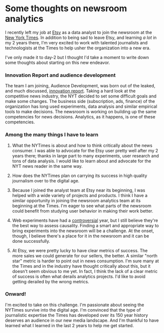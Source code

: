 # Some thoughts on newsroom analytics

I recently left my job at [Etsy](www.etsy.com) as a data analyst to join the newsroom at the [New York Times](www.nytimes.com). In addition to being sad to leave Etsy, and learning *a lot* in my 2 years there, I'm very excited to work with talented journalists and technologists at the Times to help usher the organization into a new era. 

I've only made it to day-2 but I thought I'd take a moment to write down some thoughts about starting on this new endeavor. 

### Innovation Report and audience development

The team I am joining, Audience Development, was born out of the leaked, and much discussed, [innovation report](http://www.scribd.com/doc/224608514/The-Full-New-York-Times-Innovation-Report). Taking a hard look at the competitive news industry, the NYT decided to set some difficult goals and make some changes. The business side (subscription, ads, finance) of the organization has long used experiments, data analysis and similar empirical tools to make decisions. The newsroom is working on building up the same competencies for news decisions. Analytics, as it happens, is one of these competencies. 

### Among the many things I have to learn

1. What the NYTimes is about and how to think critically about the news consumer. I was able to advocate for the Etsy user pretty well after my 2 years there; thanks in large part to many experiments, user research and tons of data analysis. I would like to learn about and advocate for the NYT news reader in the same way.

2. How does the NYTimes plan on carrying its success in high quality journalism over to the digital age. 

3. Because I joined the analyst team at Etsy near its beginning, I was helped with a wide variety of projects and products. I think I have a similar opportunity in joining the newsroom analytics team at its beginning at the Times. I'm eager to see what parts of the newsroom could benefit from studying user behavior in making their work better. 

4. Web experiments have had a [controversial](http://blog.okcupid.com/index.php/we-experiment-on-human-beings/) year, but I still believe they're the best way to assess causality. Finding a smart and appropriate way to bring experiments into the newsroom will be a challenge. At the onset, though, I believe there's a place for it in the newsroom and it can be done successfully. 

5. At Etsy, we were pretty lucky to have clear metrics of success. The more sales we could generate for our sellers, the better. A similar "north star" metric is harder to point out in news consumption. I'm sure many at the Times and in the industry have thought critically about this, but it doesn't seem obvious to me yet. In fact, I think the lack of a clear metric of success is often what derails analytics projects. I'd like to avoid getting derailed by the wrong metrics.

### Onward!

I'm excited to take on this challenge. I'm passionate about seeing the NYTimes survive into the digital age. I'm convinced that the type of journalistic expertise the Times has developed over its 150 year history deserves an audience in our new media landscape. And I'm thankful to have learned what I learned in the last 2 years to help me get started.